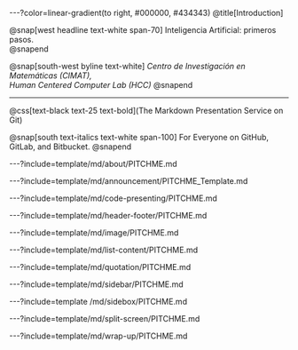 ---?color=linear-gradient(to right, #000000, #434343)
@title[Introduction]

@snap[west headline text-white span-70]
Inteligencia Artificial: primeros pasos.<br>
@snapend

@snap[south-west byline  text-white]
*Centro de Investigación en Matemáticas (CIMAT),<br>*
*Human Centered Computer Lab (HCC)*
@snapend

---
@css[text-black text-25  text-bold](The Markdown Presentation Service on Git)

@snap[south text-italics text-white span-100]
For Everyone on GitHub, GitLab, and Bitbucket.
@snapend


---?include=template/md/about/PITCHME.md

---?include=template/md/announcement/PITCHME_Template.md

---?include=template/md/code-presenting/PITCHME.md

---?include=template/md/header-footer/PITCHME.md

---?include=template/md/image/PITCHME.md

---?include=template/md/list-content/PITCHME.md

---?include=template/md/quotation/PITCHME.md

---?include=template/md/sidebar/PITCHME.md

---?include=template  /md/sidebox/PITCHME.md

---?include=template/md/split-screen/PITCHME.md

---?include=template/md/wrap-up/PITCHME.md
